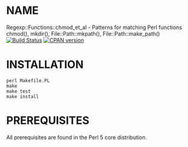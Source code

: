# NAME

Regexp::Functions::chmod_et_al - Patterns for matching Perl functions chmod(), mkdir(), File::Path::mkpath(), File::Path::make_path()
[![Build Status](https://travis-ci.org/jkeenan/regexp-chmod-et-al.svg?branch=master)](https://travis-ci.org/jkeenan/regexp-chmod-et-al)
[![CPAN version](https://badge.fury.io/pl/Regexp-Functions-chmod_et_al.svg)](http://badge.fury.io/pl/File-Path)

# INSTALLATION

    perl Makefile.PL
    make
    make test
    make install

# PREREQUISITES

All prerequisites are found in the Perl 5 core distribution.


